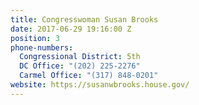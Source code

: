 ```yaml
---
title: Congresswoman Susan Brooks
date: 2017-06-29 19:16:00 Z
position: 3
phone-numbers:
  Congressional District: 5th
  DC Office: "(202) 225-2276"
  Carmel Office: "(317) 848-0201"
website: https://susanwbrooks.house.gov/
---
```


